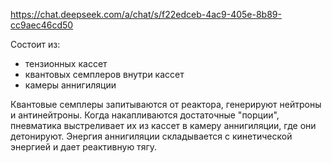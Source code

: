 https://chat.deepseek.com/a/chat/s/f22edceb-4ac9-405e-8b89-cc9aec46cd50

Состоит из:
- тензионных кассет
- квантовых семплеров внутри кассет
- камеры аннигиляции

Квантовые семплеры запитываются от реактора, генерируют нейтроны и антинейтроны. Когда накапливаются достаточные "порции", пневматика выстреливает их из кассет в камеру аннигиляции, где они детонируют. Энергия аннигиляции складывается с кинетической энергией и дает реактивную тягу.